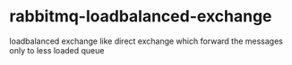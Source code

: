 rabbitmq-loadbalanced-exchange
==============================

loadbalanced exchange like direct exchange which forward the messages only to less loaded queue